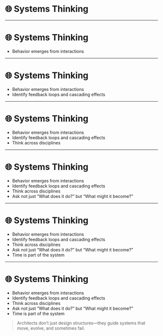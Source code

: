 # 🌐 Systems Thinking

<!-- 
This slide deepens the architect’s responsibility to think in networks, interactions, and evolution—not just components.  

Ask the group: Where in your system today is the real behavior coming from interactions—not individual parts?

To architect is to zoom out and look for ripple effects.
-->

---

# 🌐 Systems Thinking

- Behavior emerges from interactions  
<!-- 
Systems don’t behave like their parts—they behave like their connections.  
What seems like a config change might cause a feature delay, an ops burden, or UX regression.  
Architecture is more about relationships than components.
-->

---

# 🌐 Systems Thinking

- Behavior emerges from interactions  
- Identify feedback loops and cascading effects  
<!-- 
Some changes reinforce dysfunction; others unlock resilience.  
Systems thinking means spotting reinforcing or balancing loops across technical and human dynamics.  
Ask: What patterns are we unintentionally feeding?
-->

---

# 🌐 Systems Thinking

- Behavior emerges from interactions  
- Identify feedback loops and cascading effects  
- Think across disciplines  
<!-- 
Systems thinking borrows from ecology, logistics, economics.  
It means modeling subsystems to business flows, service health to delivery pipelines, and latency to team handoffs.  
It’s where software meets sociology.
-->

---

# 🌐 Systems Thinking

- Behavior emerges from interactions  
- Identify feedback loops and cascading effects  
- Think across disciplines  
- Ask not just “What does it do?” but “What might it become?”  
<!-- 
Architects think in consequences—not just correctness.  
Model the future state, not just the current fix.  
Great systems are designed for adaptation.
-->

---

# 🌐 Systems Thinking

- Behavior emerges from interactions  
- Identify feedback loops and cascading effects  
- Think across disciplines  
- Ask not just “What does it do?” but “What might it become?”  
- Time is part of the system  
<!-- 
Systems degrade, evolve, and surprise us.  
Resilient architecture anticipates drift, decay, and new constraints.  
Design for the life of the system—not just the launch.
-->

---

# 🌐 Systems Thinking

- Behavior emerges from interactions  
- Identify feedback loops and cascading effects  
- Think across disciplines  
- Ask not just “What does it do?” but “What might it become?”  
- Time is part of the system  

> Architects don’t just design structures—they guide systems that move, evolve, and sometimes fail.

<!-- 
Ask the group:  
- Where are your systems behaving like systems—not just code?  
- What feedback loops or time-based effects do you need to better understand?

Remind: Systems thinking is how architects lead through structure—not control.
-->
